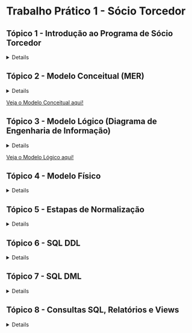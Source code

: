 # Trabalho Prático 1 - Sócio Torcedor

## Tópico 1 - Introdução ao Programa de Sócio Torcedor

<details>

  ## Introdução ao Programa de Sócio Torcedor

  O programa de Sócio Torcedor é uma iniciativa de clubes de futebol voltada para o engajamento e fidelização dos seus torcedores, oferecendo a eles a oportunidade de apoiar diretamente o clube e, em troca, obter benefícios exclusivos. Comum em diversos times ao redor do mundo, esse programa se tornou uma fonte importante de receita para as equipes, complementando os ganhos com venda de ingressos, patrocínios e direitos de transmissão.

  A principal ideia por trás do programa é criar um vínculo mais próximo entre o clube e seus torcedores, oferecendo vantagens como prioridade na compra de ingressos, descontos em produtos oficiais, acesso a áreas exclusivas nos estádios, e a possibilidade de participar de eventos especiais, como encontros com jogadores e visitas às instalações do clube. Esse modelo de fidelização não apenas beneficia os torcedores, que têm acesso a experiências e serviços diferenciados, como também representa uma importante estratégia financeira e de marketing para o clube.

  Além dos benefícios diretos, o Sócio Torcedor incentiva uma base de fãs mais engajada e comprometida com o sucesso do clube, criando um ciclo de apoio mútuo. Muitos clubes oferecem diferentes planos, adaptando os benefícios e preços às preferências e possibilidades de cada torcedor, aumentando assim o alcance e a acessibilidade do programa.

  ### Exemplo para o Trabalho: Programa de Sócios "Camisa 7" do Botafogo de Futebol e Regatas


  Para o desenvolvimento do presente trabalho, utilizaremos como exemplo o programa de Sócio Torcedor do Botafogo de Futebol e Regatas, denominado "Camisa 7". Este programa é direcionado aos torcedores do Botafogo e oferece uma série de vantagens para aqueles que se tornam sócios, fortalecendo o vínculo entre o clube e sua torcida apaixonada.

  O programa "Camisa 7" concede aos sócios benefícios como prioridade e descontos na compra de ingressos, vantagens em produtos e serviços oficiais, acesso a eventos e experiências exclusivas, além de promoções junto a parceiros comerciais. Essa estrutura proporciona um caso rico para modelagem de banco de dados, uma vez que envolve uma diversidade de informações sobre o relacionamento entre o torcedor e o clube, planos de associação, regras de uso e diferentes tipos de benefícios e acessos.

  No decorrer do trabalho, focaremos na criação de uma estrutura de banco de dados que capture os principais aspectos do programa "Camisa 7", incluindo a modelagem de dados para sócios, planos, benefícios, e registros de transações, garantindo um sistema que pode sustentar tanto as operações internas do clube quanto o suporte aos torcedores cadastrados no programa.

  ## Resumo sobre o Negócio


  O programa de sócios torcedores "Camisa 7" do Botafogo de Futebol e Regatas visa fortalecer a relação entre o clube e seus torcedores, oferecendo benefícios exclusivos para aqueles que aderirem ao programa. Atuando no setor esportivo e de entretenimento, o programa permite que os torcedores apoiem diretamente o clube, contribuindo para a sustentabilidade financeira e participando de um modelo de engajamento que vai além dos jogos.

  ### Ramo de Atuação


  O "Camisa 7" opera no mercado de fidelização esportiva, focado em oferecer vantagens exclusivas aos sócios torcedores, como prioridade na compra de ingressos, descontos em produtos oficiais, acesso a eventos exclusivos e outras experiências voltadas para os fãs.

  ### Tipos de Serviços e Benefícios

  <ul>
    <li>Prioridade e desconto na compra de ingressos para jogos do Botafogo.
    <li>Descontos em produtos oficiais do clube e de parceiros.
    <li>Acesso a áreas exclusivas do estádio.
    <li>Possibilidade de participar de eventos e experiências únicas com o clube, como visitas ao estádio e encontros com jogadores.
    <li>Benefícios relacionados a parceiros comerciais (lojas, restaurantes, academias, etc.).
  </ul>

  ### Principais Atores

  <ul>
    <li>Sócio Torcedor: O torcedor cadastrado no programa, que possui diferentes níveis de adesão e benefícios.
    <li>Clube (Botafogo de Futebol e Regatas): Responsável por gerenciar o programa, estabelecer parcerias e promover os eventos e benefícios.
    <li>Fornecedores e Parceiros Comerciais: Empresas e lojas que oferecem benefícios exclusivos aos sócios.
  </ul>

  ### Dados Essenciais

  <ul>
    <li>Informações pessoais dos sócios (nome, CPF, endereço, e-mail…).
    <li>Dados de adesão ao programa (tipo de plano, data de adesão, status…).
    <li>Histórico de benefícios e utilização de serviços.
    <li>Informações sobre pagamentos e renovação de planos.
    <li>Detalhes de eventos exclusivos e ingressos adquiridos.
  </ul>

  ### Fluxos de Processos Cotidianos

  <ul>
    <li>Adesão e Cancelamento: Processo pelo qual o torcedor adere ao programa ou cancela sua inscrição.
    <li>Gerenciamento de Benefícios: Atribuição e gestão dos benefícios que cada sócio tem direito, de acordo com o plano.
    <li>Compra de Ingressos: Prioridade e descontos na compra de ingressos para partidas, com controle de disponibilidade e acesso.
    <li>Renovação de Planos: Procedimento para renovação automática ou manual dos planos dos sócios.
  </ul>

  ### Regras e Restrições

  <ul>
    <li>Cada sócio tem direito a um único cadastro, identificado pelo CPF.
    <li>O sócio deve manter as mensalidades em dia para usufruir dos benefícios.
    <li>Há limites de quantidade e frequência para alguns benefícios, como a compra de ingressos com desconto.
    <li>As vantagens e os preços podem variar conforme o plano escolhido pelo torcedor.
  </ul>
</details>

## Tópico 2 - Modelo Conceitual (MER)

<details>

# Modelo Conceitual (MER)

## Introdução

O Modelo Conceitual é a primeira etapa na criação de um banco de dados e representa uma visão abstrata e de alto nível do sistema, descrevendo os principais elementos (entidades) e como eles se relacionam entre si. O objetivo do modelo conceitual é garantir que todos os requisitos do sistema sejam capturados de forma clara, sem se preocupar ainda com a estrutura física ou a implementação específica no banco de dados. É uma visão do “mundo real” do sistema, com foco em como os dados e informações devem ser organizados e compreendidos.

## Estrutura e Funcionamento do Modelo Conceitual

No Modelo Conceitual, usamos o Modelo Entidade-Relacionamento (MER) para identificar:

<ul>
  <li> Entidades: Representam os principais elementos do sistema, como pessoas, objetos ou eventos. Cada entidade é algo do “mundo real” que deve ser armazenado no banco de dados. No caso deste trabalho, as entidades incluem Sócio, Plano, Benefício, Ingresso, Pagamento, Setor_Estadio, Evento_Exclusivo, entre outras.

  <li> Atributos: São as características ou informações relevantes sobre cada entidade. Por exemplo, a entidade Sócio possui atributos como Nome, CPF, Endereço, Telefone, e Pontos_Socio. Esses atributos são as informações que devem ser registradas para cada instância da entidade.

  <li> Relacionamentos: Descrevem como as entidades estão conectadas. Cada relacionamento possui uma cardinalidade, que indica o tipo de ligação entre as entidades, como um-para-um (1:1), um-para-muitos (1:N), ou muitos-para-muitos (N:N). Os relacionamentos entre entidades são essenciais para definir a lógica de como os dados se conectam no sistema.

  <li> Cardinalidade: Define o número de instâncias de uma entidade que podem se associar a instâncias de outra entidade. Por exemplo, a relação entre Sócio e Plano é N:1, indicando que um sócio está associado a um único plano, mas um plano pode ter vários sócios.
</ul>

## Como o Modelo Conceitual foi Feito neste Trabalho

Neste trabalho, o Modelo Conceitual do sistema foi desenvolvido para organizar os dados de um programa de sócios torcedores de um clube de futebol, chamado "Camisa 7". Este modelo conceitual visa representar todos os dados relevantes do sistema, incluindo o gerenciamento de sócios, planos, pagamentos, ingressos, benefícios e eventos exclusivos para sócios.

### Principais Etapas do Desenvolvimento do Modelo Conceitual:

#### Identificação das Entidades:

As principais entidades identificadas foram:
<ul>
	<li> Sócio: Representa os membros do programa de sócios torcedores.
	<li> Plano: Representa os diferentes tipos de planos disponíveis para os sócios.
	<li> Benefício: Representa os benefícios oferecidos nos planos.
	<li> Ingresso: Representa os ingressos para eventos (jogos) que os sócios podem comprar com desconto.
	<li> Setor_Estadio: Representa as diferentes áreas do estádio onde os sócios podem adquirir ingressos.
	<li> Pagamento: Representa os pagamentos feitos pelos sócios para manterem sua adesão ao plano.
	<li> Evento_Exclusivo: Representa os eventos exclusivos disponíveis apenas para os sócios do clube.
</ul>

#### Definição dos Atributos:


Cada entidade recebeu uma série de atributos que descrevem suas características principais. Por exemplo:
<ul>
  <li> A entidade Sócio inclui atributos como `ID_Socio` (chave primária), `Nome`, `CPF`, `Endereço`, `Telefone`, `E-mail`, `Data_Adesao`, `Status_Socio`, e `Pontos_Socio`.
  <li> A entidade Plano inclui atributos como `ID_Plano` (chave primária), `Nome_Plano`, `Valor_Mensal`, `Valor_Anual` e `Descrição`.
</ul>

#### Definição dos Relacionamentos:

Para capturar as conexões entre as entidades, foram definidos vários relacionamentos, incluindo:
<ul>
  <li> ASSOCIADO_A: Relaciona Sócio e Plano, indicando que cada sócio é associado a um único plano, mas um plano pode ter vários sócios.
  <li> REALIZA: Relaciona Sócio e Pagamento, indicando que um sócio pode fazer vários pagamentos.
  <li> COMPRA: Relaciona Sócio e Ingresso, indicando que um sócio pode comprar vários ingressos.
  <li> PARTICIPA: Relaciona Sócio e Evento_Exclusivo via uma tabela intermediária, permitindo que sócios se inscrevam para participar de eventos exclusivos.
  <li> INCLUI: Representa a relação N:N entre Plano e Benefício. Essa relação indica que um plano pode incluir vários benefícios, e um benefício pode estar disponível em vários planos.
</ul>

#### Ajustes e Correções no Modelo Conceitual:

Após definir as entidades e relacionamentos, ajustes foram feitos para melhorar a clareza e a precisão do modelo. Atributos adicionais foram adicionados a algumas relações para capturar informações específicas (por exemplo, a quantidade de ingressos disponíveis para um setor específico). Também foi garantido que as setas de relacionamento estivessem corretamente apontadas das chaves estrangeiras para as chaves primárias correspondentes, reforçando a integridade dos dados no modelo.

### Modelo Conceitual

![Modelo Conceitual](modelo_conceitual.drawio.svg)

</details>

[Veja o Modelo Conceitual aqui!](https://viewer.diagrams.net/?tags=%7B%7D&lightbox=1&highlight=0000ff&edit=_blank&layers=1&nav=1&title=modelo_conceitual.drawio#R%3Cmxfile%3E%3Cdiagram%20name%3D%22P%C3%A1gina-1%22%20id%3D%22wmdU3N0_5JdRUZmJLfvx%22%3E7V1be9q6Ev01eaSfJd8fUyA9nJMLDWn3Tl%2F4HFDA%2BxiL2iaX%2Fvptgw22JBI3CZ6h8JJgWb6tpcvMaGZ0ordnT18ibz694GMWnFBt%2FHSid04oJY6hp%2F%2Bykue8xLXMVckk8sd52aZg4P9ieaGWly78MYsrFRPOg8SfVwtHPAzZKKmUeVHEH6vV7nlQfercmzCpYDDyArn0L3%2BcTFelDrU35f9h%2FmRaPJlY7urMzCsq518ST70xfywV6d0TvR1xnqx%2BzZ7aLMjQK3BZXXe25ez6xSIWJnUu%2BOr2W9e%2FCI8ff0743Zndce9oi9D85ZLn4ovZOAUgP%2BRRMuUTHnpBd1P6OeKLcMyy22rp0abOOefztJCkhf%2BwJHnO2fQWCU%2BLpsksyM%2Bmbxw9%2F10%2BuM1u9sksDjtP%2Bc1XR8%2F5kfzJOQoxX0Qj9tJ35k3HiyYseaGesaqXYVB6QA7oF8ZnLH2ftELEAi%2FxH6qNxMvb2mRdb0NH%2BiNn5HfY0Y%2FslOvZuNgxjuyU65mo2HFdUHY0bOy4Dip6iHYc26r8aLj40bUjP%2BV6yLqPTo70VLoPMnqOcnW1HkHGjwUrHWwoua0wAsaPjkt6I4Z9FN%2BqgFi4CLKO8lulHkVGj3mkp6pvIOMHdgJCxw%2B20c3BJB8QcHqIhcz2trrvgxcs8icNTtr6yWd95HOJuSovj1M%2FYYO5t8TlMfLmVQ62YvnAooQ9vfjt%2BVmq55bBfNFjvZjxuFlBIMWywLS0emBpO4KLSnBdpneWm3gQ%2BPOYNQKSgFHLNGWMiAIjc1cYGRJG3dbM8wNMKFFFQ2oUJFMCqd0%2Fw4SQC92MLAmhE2oF6VM%2FL9Ifk%2BxHrzMc8OVAtTqRPmd9DhOWLeJAo2nLnTIdyiOWDfantjzUA6JFbOjO6Uhg3bCA3fMQ1Uivq2bDRnFyJZw6XuINvTGLPVRNSreh%2B1%2FxsLKglXjJIh7GXCVqgY5W4LMjkcXSPg8TjhAtw4AGi8IakBpTsYpW%2BboFCZeNnMK6NyDkB5eJjwKbKJqyINXnB5eJAngBHSE%2FyGx89ECWmGoTROBmoN5XXb%2BNHqajL9MrY%2FTzL%2B%2Fq9qF1IDbY2vzoyAQEWTfoB14Ib391ijfDY3%2BVFYPMADucK%2FFqUi2wDbeClQWtcRZS1isGtLylITOgOS42NGVz5Hcv4NFwxsLYg7Vtu67QTeHRks2NK7S8cIEMLEKhwdLlMa3D4lHkr2yzy7%2F6Owa3ex4mxVyvCHZ5w6wAjhgqp7PdCTR6btl5XaDBFW6jH4jAWZ8fXBq1Aevz3JjCVp8fXF7PBj3yUwUEl9OZAWzRxcePjoqf4r1LElWKCbtfilIdDJ5NRNewqda67Lej0hdFIJEpjsQQgCUauLQqK0M3%2FpwP7zIkfejlTEJtdIAp%2FAo%2BUiH6CNRMsf%2BCr5kbshXx68ILE3%2Fsjdkw8GcpJrgwI%2FCuivJEkfsZhGzE4njZ1Ejk8xgXchTcn8w8kKgVIwf6dREIV1yrCSKivh%2Fnj4Mvv7TP%2FfRdyl2p0pNs263eYkV0fpVAwvo13sHLgYQT1e43Ji7VjujHgU2oiMt2RfQDyRZTnyAwdxClswGsbREfPS6FoqfVnnb03j%2BjSy0YOeNTOguSoAXsLPoWegTkPo4vJUAUcnQz5LigvjfxZunnwhutRNfntcsDmM3KqBckVIIQmblKQNQsFFI4jVg2Vi1jOuZbWyEgXBYBh0sOFVo5OqR44YLKsaGhkq16FyzhY46zbdkmNGCmbNDLQ4ZQArZO5QoXjgarWzeWi8jMZ73XRU9cbiEEel0bHUEmLqMhMVCFkmEgCJnx41A8D2oTZCEzHxrAcxA6gkxcrlXEPJBgpdoErVdhkTBkyjp9L5xELI7hLSCmJujrqlX%2FRi0gpqyvqywgGwSRGUAsAVHLhPajMGWV%2Fr8cWJk3tWo4jE0saJS25P4Ah8qy7E9mBSwDPE%2BKJWvymUMTh9bgFViB596xYefnxtaPiu1tXt%2BrA1m0t4kquGN3OmJ9gpCpIMXQfCSoIIiiIsiSp84BS3g07MaJN0bgnO7agmUXfJ3PlidQZTLADEZ0Iq5bzJ9FZkULfI6lEpzLKPp4hR8gVkQz0YEl66P9CEXeRIcI%2FbRw%2BoRLnIhqBWZ3gZ%2B2U3PqcXDJBs6BBE7X5qfw%2FkXiO3cgzsH1uw%2FYAqaSngPZaqA%2BPbjCPm3Zctd9yNwkht2nUbCI%2FQd42doQUiq1qCoIqlnhWtZHVML1Ckp00rVuCYDq4CYsR9ZWluJ1gSAgWoaLDy0iobW0JCNAy6ImOrTkiMVzPvIC%2F5eHJzqW6uIgB54yyJGj29teisEyOhYZWC50I3PlAWx%2FUseJO32A5%2BcuAkD%2BhJ0sHBfa49qtl6YCJ5qG0NfhV7tJEVn%2Bp%2FvDuHWVmkL2RqLUuLJSczoYXLV7p52rtPhUYi%2Ba8tndIm6kPZsGFRaQiWryKmb%2FcoteN7wdNGk5iGp%2FVguIVhjp0ERuEG3PnYwIMYRxlyhWtBrGVNa6S%2Blaxn4852E6uMAmS5Uao9LhzTKaBI7IGtA%2B5qnSBEMQvGpJSD3RCqfYTyjBByiMPf%2FJT0qrLenRbenMRrDKDj5g49Oi1dTYuh5ZOBKRRatLibC0%2BSVVfL3An4Tp71GKFYvSgqyR%2BiMvOM1PzPzxONjW6qv0fkDDFw2gVJG%2FzVI0e31nzV6xn4GcFAI9rjY%2BXPcwd8ObhpSi5ut5e8EWoKyfNnsIv7Wv%2Fnfxw7xJvlvTH3fF7sBHfhAM%2BUqCDiS30%2B8QhGsJd%2F3m5eify%2Fb5t57EXJN2jhQmcTKQhUtHMRk4u5sMZGF9D4UX10Y3ycrGoz3ElVDBj1KVX7pZYHFtCrE7t3Si107chivwcv3ipaZ%2F3T097%2F2ANTJTs7oGZShcgpsdexUJqvdQwREXnqlik%2BxmhwhFCus9HHtFXG1NNuA3jOuhDL1G7awEyILqFIns2lcX%2FWvYkVfcS0FXjBDNjryKJGJ7OEKIXniGYlWl2RHCpH%2FCjKYL%2Fnq6QlJoFtfiaX%2F8yGvWFXqL6EckFqEDyadUn5%2F1Yj8Sgg4kn9LvEASmNioJAg4pw0gQtpRXsl7f6Q1urnufv%2FWWTmTdC1AxU4xjXecEKk3btMh404ycaclm6D2UM20i5nexwM2Alixp7iGyLhWyBetyk20YV1RZP3YX2kssu%2BY4bIMlV1XOkwRYFWhsolQRpEQEl6BJZIX3wPlB1n%2FokZ8qIsjETEv2Eu%2BfXt%2F02r0%2BrBlTNAu1FOY2pWfo7uRLRUKjPZSCqOBWT8BXkGxZbi88le8KN%2BXLku%2Fy3Vbf5d2Cf%2B8HQZsHPL1NJ%2BRhdlGcRPz%2FTCj8AJKkjAPEbY6lxfkliZN%2B%2F7pnWfN73gkWj0%2Bt7RzhdzMX4iEbTU%2BlnhZhZ8VPriu4tVnGK1Pj8qjPIj8FIOtHO9iI7aVmh0SckSfLTdQqYPsWM1y3moyieEkKrQKFIDmEhFSDKQ5eEgfFPBq9MNs6feRBo%2BVW0LIaREu5zR%2Fwws9bzCW%2Fuw%2Fi9u0Na4dBv2N0XF56GkXec6nCPNtXOS7dWdyeWYxmIUWc8FndKwr3sG0XOM6L9dMfq5feNK3117%2B9tclGz%2BvuWfe62xp0Tz4giFvqh4q2sV1AFAAhmkKo2Zn9XQmXvGAB443wLlx1wW9xvdV4A3K3ElXZx2gPURW7L3V2ps2khxHnSXkkSD9qesHHLKvxLw%3D%3D%3C%2Fdiagram%3E%3C%2Fmxfile%3E)


## Tópico 3 - Modelo Lógico (Diagrama de Engenharia de Informação)

<details>

# Modelo Lógico - Diagrama de Engenharia de Informação

## Introdução

O Modelo Lógico é uma etapa intermediária entre o modelo conceitual e a implementação física no banco de dados. Ele representa a estrutura de dados de maneira mais detalhada, especificando as tabelas, chaves primárias, chaves estrangeiras e relacionamentos de forma que se aproxime do formato final a ser utilizado no banco de dados. O objetivo é traduzir as ideias do modelo conceitual em uma estrutura que possa ser implementada no sistema de gerenciamento de banco de dados (SGBD), garantindo a integridade e a consistência dos dados.

## Estrutura e Funcionamento do Modelo Lógico

No Modelo Lógico, cada entidade do modelo conceitual se torna uma tabela, e os relacionamentos entre as entidades são implementados usando chaves estrangeiras e, quando necessário, tabelas intermediárias. A modelagem lógica envolve:

### Tabelas e Atributos

<ul>
  <li> Cada entidade do modelo conceitual é convertida em uma tabela com atributos bem definidos.
  <li> Cada tabela possui uma chave primária (PK), que é um identificador único de cada registro, além de outros atributos que representam as informações que serão armazenadas.
</ul>

**Exemplo**: A entidade `Sócio` se tornou a tabela `Sócio`, contendo atributos como `ID_Socio` (PK), `Nome`, `CPF`, `Endereço`, `Pontos_Socio`, entre outros.

### Chaves Estrangeiras (FK)

<ul>
  <li> Para conectar as tabelas e garantir a integridade referencial, foram adicionadas chaves estrangeiras nas tabelas dependentes.
  <li> As chaves estrangeiras estabelecem relacionamentos entre as tabelas, apontando para a chave primária de outra tabela.
</ul>

**Exemplo**: Na tabela `Pagamento`, o campo `ID_Socio` é uma chave estrangeira que se conecta à chave primária `ID_Socio` na tabela `Sócio`. Isso indica que cada pagamento está associado a um sócio específico.

### Relacionamentos com Tabelas Intermediárias para Relacionamentos ‘N:N’


- Relacionamentos muitos-para-muitos (N:N) foram implementados usando tabelas intermediárias, chamadas de tabelas associativas. Cada tabela intermediária possui chaves estrangeiras que se conectam a duas tabelas principais, estabelecendo o relacionamento N:N de forma indireta.
  
  **Exemplos**:
  - `Plano_Beneficio`: Tabela intermediária entre `Plano` e `Benefício`, permitindo que um plano inclua vários benefícios e que cada benefício esteja disponível em vários planos.
  - `Participacao_Evento`: Relaciona `Sócio` e `Evento_Exclusivo`, permitindo que sócios possam participar de múltiplos eventos e que cada evento tenha a participação de vários sócios.
  - `Disponibilidade_Ingresso`: Conecta `Ingresso` e `Setor_Estadio`, permitindo a configuração de ingressos disponíveis para diferentes setores em cada jogo.

### Uso de Cardinalidades com Formato "Pé de Galinha"


No modelo lógico, os relacionamentos entre as tabelas são representados com linhas e símbolos que indicam a cardinalidade, utilizando o formato "pé de galinha":
- **‘1:N’**: Indica que uma ocorrência em uma tabela pode estar relacionada a várias ocorrências em outra tabela.
- **‘N:N’**: Indica um relacionamento muitos-para-muitos, que requer uma tabela intermediária.

  **Exemplo**: O relacionamento entre `Sócio` e `Plano` é 1:N (um sócio pertence a um único plano, mas um plano pode ter vários sócios), enquanto o relacionamento entre `Plano` e `Benefício` é N:N e é implementado através da tabela intermediária `Plano_Beneficio`.

## Tabelas e Relacionamentos Principais


| Tabela 1        | Tabela 2        | Cardinalidade | Implementação               | Descrição                                                                                   |
|-----------------|-----------------|---------------|-----------------------------|---------------------------------------------------------------------------------------------|
| Sócio           | Plano           | 1 : N         | Direta (FK em Sócio)        | Cada sócio está associado a um único plano, mas um plano pode ter vários sócios.            |
| Sócio           | Pagamento       | 1 : N         | Direta (FK em Pagamento)    | Um sócio pode realizar vários pagamentos, mas cada pagamento pertence a um único sócio.     |
| Pagamento       | Plano           | N : 1         | Direta (FK em Pagamento)    | Vários pagamentos podem estar vinculados a um único plano, mas cada pagamento é relacionado a um plano específico. |
| Sócio           | Ingresso        | 1 : N         | Direta (FK em Ingresso)     | Um sócio pode comprar vários ingressos, mas cada ingresso é comprado por um único sócio.    |
| Ingresso        | Setor_Estadio   | N : N         | Tabela Disponibilidade_Ingresso | Um ingresso pode estar disponível em vários setores, e um setor pode ter vários ingressos. |
| Sócio           | Evento_Exclusivo| N : N         | Tabela Participacao_Evento  | Um sócio pode participar de vários eventos exclusivos, e cada evento pode ter a participação de vários sócios. |
| Plano           | Benefício       | N : N         | Tabela Plano_Beneficio      | Um plano pode incluir vários benefícios, e um benefício pode estar disponível em vários planos. |

## O Funcionamento do Modelo Lógico no Sistema

O Modelo Lógico para o programa de sócios torcedores "Camisa 7" foi desenvolvido com o objetivo de organizar e estruturar todos os dados relacionados aos sócios, planos, pagamentos, ingressos, benefícios e eventos exclusivos. Esse modelo lógico descreve como cada tabela (entidade) está conectada a outras, definindo as interações permitidas entre os dados.

### Gerenciamento de Sócios e Planos


- A tabela `Sócio` está ligada à tabela `Plano` para garantir que cada sócio esteja associado a um plano específico, e os detalhes do plano, como valores mensal e anual, estão disponíveis na tabela `Plano`.
- Essa estrutura facilita o gerenciamento dos planos dos sócios e permite a atualização dos dados conforme necessário.

### Controle de Pagamentos


- A tabela `Pagamento` está relacionada a `Sócio` e `Plano`, permitindo registrar e monitorar os pagamentos realizados por cada sócio para o plano específico.
- A chave estrangeira `ID_Socio` em `Pagamento` conecta cada pagamento a um sócio específico, enquanto `ID_Plano` conecta ao plano relacionado, garantindo que o sistema possa verificar o status de pagamento de cada sócio.

### Distribuição de Ingressos e Setores do Estádio


- Com a tabela intermediária `Disponibilidade_Ingresso`, é possível definir a quantidade de ingressos disponíveis para cada setor do estádio em diferentes jogos.
- As conexões entre `Ingresso`, `Setor_Estadio` e `Disponibilidade_Ingresso` permitem gerenciar a disponibilidade de ingressos e organizar a venda por setor.

### Benefícios Associados aos Planos


- A tabela `Plano_Beneficio` conecta `Plano` e `Benefício`, permitindo que cada plano ofereça um conjunto de benefícios específicos.
- A estrutura N:N garante que benefícios possam ser oferecidos em múltiplos planos, e que cada plano possa ter vários benefícios, oferecendo flexibilidade no gerenciamento das vantagens dos sócios.

### Eventos Exclusivos para Sócios


- A tabela `Participacao_Evento` conecta `Sócio` e `Evento_Exclusivo`, permitindo que os sócios se inscrevam para participar de eventos exclusivos e que o clube possa monitorar a participação.
- Isso permite ao sistema registrar e gerenciar a participação dos sócios em eventos especiais oferecidos pelo programa.

### Modelo Lógico

![Modelo Lógico](modelo_logico.drawio.svg)

</details>

[Veja o Modelo Lógico aqui!](https://viewer.diagrams.net/?tags=%7B%7D&lightbox=1&highlight=0000ff&edit=_blank&layers=1&nav=1&title=modelo_logico.drawio#R%3Cmxfile%3E%3Cdiagram%20name%3D%22P%C3%A1gina-1%22%20id%3D%22KSyjg04kAoLFHSUwFhZd%22%3E7Z1rd6O2FoZ%2FTT6mi5sBf5xc2jM9055pMqunPV%2ByNEZJaDF4YTJJ5tcfYW42wolEDQLt3dXV2thWbOnVfsSrLenMvly%2F%2FJSSzeMvSUCjM8sIXs7sqzPLsn3DYf%2FLr7wWVyxj6RVXHtIwKK6ZzYXb8DstLxrl1acwoNuDN2ZJEmXh5vDiKoljusoOrpE0TZ4P33afRId%2FdUMeKHfhdkUi%2Fup%2FwyB7LK76ltdc%2FxcNHx6rv2y6y%2BKVNaneXP6S7SMJkue9S%2Fb1mX2ZJklWPFq%2FXNIor72qXorP%2FXjk1fqLpTTORD7wvP71PP755tuHLySx%2F7z5%2BPpX%2Bvt5Wco3Ej2VP%2FjMcs8sm1W%2FfXHwcPcTsteqXtiv2eQPM%2FI1ojf577p4TNLwexJnJGLX8w9tM5JmZZPunj%2BH64jErMJI0Lp0kewUkl%2B6D6PoMomSlD2Pk5h9%2BGKVRBHZbMOvUVVUkCabLyR9oFl5YZOEcbZr68UF%2B5dVxaXxw%2BJswb7rJXtuNs%2FZv%2Fnb0%2BwyibdZSsJd9VGyzZ7plj28yJJNWWhE76vy07KN88dfkyxL1uUTvhmqOqVpRl%2F2LpXN8hNN1jRLX9lbylctp5RI1Um88vlzozjTL6897qnNLq%2BRUuQPddGNDtiDUgoSsrA6ZHFEAOyXZyGJbljnI%2FFDVDTXri%2BSprk62rSzlg9qdr%2FKaRBW5ZnsacIq9z7a9abHMAhozK49P4YZvd2QVf6mZxaOcklm66j8CN9Ob3aI9xtvr3FsybYpC2vqTLo0EmU0jUnGOs5THGy5Bq%2B%2FZ38NLDgN3J5d2mcX9ipM3g4Hra5vG4UmMtbVaFo2x2GX3l15DKPgE3lNnrKqoOoZ088LDW6KYJ6%2Fl8X1T6ywbSUvVvht%2BWXyl0kUPjBJXK1YW%2Bd%2F8SKlW%2FZdPpG8fx9Rg3Sv9Q87rbngO61tdTXlYqheuxTvtRqGbXYx%2BZtWXyGMH2kayoVziTCxEFbL62EHflcdQ4mjGlDtqePzv2WielfMFYr0Ug1zlADtPi7YUEvhhtI9npv8WO%2Fj1d1t8lY4P6UMqqBcNPaJVLFlvA%2Fjh0%2FFW92WThZD6OTl7FiHtpYn1Y1QcWMIR2I0iFwRvk04DVdc5Vyx%2F9G9gmKqiN4VWMLtoj1GHK69f2WF6oSQ04sCHjP4u0dkxlSYsVTODBcCM8TbRXtmeFx7X69JGEGEhrgq4EHDR2hMFhqmpZwaEv7mfKnhCzeM7tSoxLXX3peff4TIDHFNgGOG1TWDjcyYCDOE58QGm8iW8C5nywyJuUvtmcG7kddxQFOaT11%2F8LSa6Ti9OuDRgzczkR6ToYevnB4SLuZ86eEIN4z29OB9yS%2BUVXXeKgDBIS4MeODgHU0Ex1TAUSePqwOHhJM5X3B4wg2jPTh4a%2FKKZOSOBHRLQN50iGsDHDuqP4nsmCI7HNXssCUczdmyo%2B4DyA6btyhvM5I9be%2B2uuXmnl4c8OAhkW6J8BgbHh0L90aGh4ShOV942MINoz08eIfyM%2BvmCWB4iIsDHjwk8i4RHiPDwzaUw4M3NX%2Bc7xJBwXDhCreT9izhTcuPV3efWS8GyRFxYYDjCGJkwgvNRVeaW0NhRGJqbOoMEW6mk1HkrVaRp0i7tBFig6KZr2mvLh%2BMJf3lIlTcGKMOfurs7SEHoC1m3OqWoIrtoiv36tSpkwf3anoE2T88%2B%2BuuMZ9dZhx%2B8grCLjN1r8C7SIefztLxLrLnQEBCKODuKh2c2hrNnZRHi%2FKNZhwIU1sOTm3VVcFPbeUbzeiHktNLAx460JGcMDqU7zfjzNqSFI0POJNVVwVvQv5OWCPcrWm8JRC3nZEQBzx44L7JE4aH%2Bn1nqk0M9KYHbpRctzfvYRb0IPETTHjg5sjHxcLbnQiP6cBD%2BQY0CwjbI9edAOGx4F3KK7pdpWGxAc3uvzZE%2B0pCI%2FAgwludFzSm9zu1XOF5O8WrTjUFMZ1siAX6juNlQs7vzJ0F7ztCyIZYoBNZV0VnTv0uuIearc%2FqmREhIRZ44wJ0JsdbrzW%2Fo3eqL6D3vSUak3V788bkl3CT6ImT08sDHD5c9CYnjA%2FlWREuBGuy7gOID5e3Jn97InEWBiSgd1G4DjOI25xKKAQeQfAYtwkTRH1qhAvhIDcXD3Krq6LD0Cy2G2JtRrdbkobJFiJD8FS343WDp7pNmSHKMyRcCMe6uXisW709CO9aYoaEpEbAQcTrWFdOHsia1SgmR7BXzp3WVhGu6L2BNVhyhIfgHy05whNXzFSSI7yOjV8AJEd4OBKot4riRwL5VhHvxvUZDgF6JkdIiAXckMDHk19Hu6%2BUx4vy5AjfEpfH9OAi2C6%2BeLtoDxN%2BNnN3BNNGR5ycXh7w8IFHv04YH8qTI3wIR7%2F6ePRrXRX8TGax6JfxAyQ68PDX43WDh79OGB3qsyJ8CKe%2F%2Bnj6a10VvJP5C82SIIF984FHwB6tm%2BprIEEmSRDlORFLCGfA1p0ACbLkzcryDFjIBJEQCDyC4GbZUyaIr5wgvL05q7P8REME7pddVwXvWH68ursFegyshDDgsQN3rZkwOyxTOTsAngO7xD1r6qrAc2D7CQMcSDxcHjrhDF%2FLEQTJcCfBznp5aN8E35MtF539WbCeonM3Jp7UO9hi0fmfBuvxRigSZTpEEc3qHY4os96zpi9RLOGG0p4oig4BnDhRxAUCjihLPjnjY%2FyQ0u0WF46yVxatTbXPRTNva5vq5DHeNHBua7RBQN095rNw1DR4CEBYOdr0C%2FQoTaNztuvdyA5nTCCjFnDGpWngFNhoU2DyiFG%2BeNQ0IJwY2%2FQCBIpp8LNePycgl%2F7IyAIgOfBMhgmTQ%2Fm6UbO6LdacHHgqQ9PifLL%2BbueBv6DiA49keEMsOME1YXyoXztqmrOe4RKNEXU3QH6YZveRsQnMRT8y0gCID8y4mzI%2BlC8cNU3e2JxV7rZwlMBDGZq64M1KwCt%2FZKQBDyDVNtEIkJ4AGXRuXf26UdOY9dYDvafWDeGm0h4nhoRFMUOM9J5PF5cIPKyY%2FOzZLc2S9O6agSJ4YxwCKNXOdKq5AdlcO3OwfGrTxOms0cYDTS%2BZUbKdxQ8YQSTbmTjD1WiAHxPmN5h5gMeRgZRU4I0MKp4gYHoCRsoVkwaM%2BlQ7C8SEV90NECemxU94%2FcpK1Q8oA4gDIEBwymvKAFGfcWfNepcJ4RiBE15NXXQcQ57S4vxYkFNeEuIACBDem7wKt5skDr%2BGURiQgL6%2FbgyQTbms5qCkXcrBTpI1LXQpx3MprRm6lFXJ0FxKC13KRgPoUp5IKvDGCDa6lFMGjHqX0uZdShCAqTsGAsa0ed8S95zoqxaAjEEjczwjU54x6o1MG4SRaaOR2dQFb2T%2B9kTirHClgsKl%2BkYjndgygE4AskTiiFFkyegsmcA6Ypu3TLVcCGaLN472OKk2%2FNf%2FBmUAdcCDiCOx1AchMj5E1K8mdnhbVEuIOOKzpPpDhHc6dZxGGUAaAAnCO6LX3%2FLTiu%2BuX1bR0zb8hikV7JVzv2qwMrR3LPPtbNMBUyocdCPHm%2FGq%2B8k%2FSamQDiL%2FUCC8GwlixstBf7Kpi86dRYoQr9NgoO98l4RW3hgcuKcdHIgUN4p40KMc7%2FZSnjAdORVjE0Yiq3N6fBFuGTQo67qoHI32yi%2BqHVEGUAc8gizQoJwyQToyJkYmyIL3JzUkyALdyaYueHdyt9k6XIJIqAMgQSTOC0WCjE6QrjyJsREi4YPOGCHiTaM%2FQnhj81OyYlH9OymWEO%2F%2Ba8OEibhOAMJE4lA4hMn4MOnIlxgbJhKW54xh4gk3jf4w4T3MS5KH3zyDGyRBxMUBjyDV99ifU82lsApZfZPkvZk1SCkTTpXMejxl4tguFD8Ye%2F9U28udPti76E6Ol0FR95wZbUrh8u4kiAwKF%2F3Kpi46sykxg6KHVuClV7roXk6ZMOp3pXB58xIGYdDObOqCtzN1PP2rN2BO4mjqChh0NMdzNOUBo35LCheEoemiodnUBW9o7hIswni7SsMV0QoqAwgEHkQ83tREiEwHIhPYi8LjnVItlxF74o2jPUc83vzU8bZkAGkAJIjEEUBIkPEJon4jCo93QvUkiC3cOPoThDc3tZw6GUAbABHSsVqdxfnk7oLG9D58a9QBKKvCNKqwXYZ2xxAM7TUDBojtaEKON8tV95MZ5VF4vAkJYpbLQ1uyqQvelmSDgfeD%2BwzHA31nuiTkAm98UKUPImQmCRn1qRQ%2B71GCgEzdMRAypt%2FpWe7uIxAwUlIBCBj0MMfzMOUBoz6VwgdiYfpoYTZ10WlhageUAaQBECASp%2F8gQEYHyATSKHzeKNWTIOKNoz9BeO9TV99rAHnoTBHzz%2Fu%2Ff%2Fuf5984v3%2B1l3%2BsPqTL23OBJak0eKDV3R%2Br6TB7vaERycIkvm5eKe4RC4iYVo6ZbJ0DJncWaBx8SNOdjq5v1iR%2BzVs2%2F0W04gt9CbM%2F9h7%2FmT%2F%2BYVE%2Bu3rZe%2BmqAhD7KunrH%2FWfYE%2F2PpU%2FbT62e1Z9rvh9%2BY%2FaU0LnNNk2eUpX9A1lVSuOswpxx95YHNT3ZjQyjQ5B1BfTXY1%2FO%2FzKb6juc87ZfT0fzuLZZktpxU8tP9WojCvIaRVktQsqqoIr6FRyFRjyjCHXntLrI%2FMTynUpqNalrVat%2FqHGlu2wKCpWs1WQ3y5oYLEKLIU4uViD%2F5TjL4bzrhe6467ZJ%2B4ayuLu0hVUchGg1Sm5rUDP6inldp9w2wUNLGWBjbdHHCbMTa6CajXNhVq5Lr0W3XtHXqNVkjly6K2GJRh7Ty1m07BF5Vycpagw%2Bhr%2BOyoU1nM7kI8tZxW3aTDkXB3XJhCdl4rl3L75qjPzpeXsuK1A307WHFrPFupZsSVRRjSV0dluidDrHZ1bJdntjjG0nAWm8lHOvcKzL3qrt1BssZm1p3bsFk08OrdLGlvOArtIzVDOp5Slpzh4nlvtdRl9xwKtga1ljKw1gd30Z6i1KYTO6qzB94cCnmLD93RqPjetoYYC7GmaJNn%2B21OyefwlCWj%2Bjv8D%3C%2Fdiagram%3E%3C%2Fmxfile%3E)


## Tópico 4 -  Modelo Físico

<details>

# Modelo Físico

## Introdução

O Modelo Físico é a etapa final de modelagem de dados, onde os conceitos do modelo lógico são traduzidos diretamente para o formato de um banco de dados relacional. Essa etapa envolve a definição detalhada de cada tabela, incluindo os tipos de dados, restrições, chaves primárias e estrangeiras, e qualquer regra adicional necessária para garantir a integridade e consistência dos dados.

Neste trabalho sobre o programa de sócios torcedores "Camisa 7" do Botafogo, o Modelo Físico descreve como os dados são organizados e armazenados no banco de dados, permitindo que o sistema funcione conforme planejado. Ele estabelece a estrutura real que será implementada no sistema de gerenciamento de banco de dados (SGBD) com o MySQL.

## Estrutura e Aplicação do Modelo Físico ao Programa de Sócios Torcedores

### Definição de Tabelas com Tipos de Dados Específicos

- Cada entidade do modelo lógico foi convertida em uma tabela física com um conjunto de campos (atributos).
- Os tipos de dados foram escolhidos com base na natureza das informações armazenadas: por exemplo, `VARCHAR` para textos como nome e e-mail, `DATE` para datas, `DECIMAL` para valores monetários e `BOOLEAN` para status.

### Chaves Primárias e Unicidade dos Registros

- Em cada tabela, um campo foi escolhido como chave primária (PK) para garantir que cada registro seja único. As chaves primárias permitem identificar cada linha de maneira exclusiva.
- Em tabelas intermediárias (como `Plano_Beneficio` para o relacionamento N:N entre `Plano` e `Benefício`), uma chave primária composta foi definida usando múltiplos campos para garantir a unicidade das combinações entre entidades.

  **Exemplos**:
  - `ID_Socio` é a chave primária na tabela `Sócio`, garantindo que cada sócio seja identificado unicamente.
  - Na tabela intermediária `Plano_Beneficio`, a chave primária composta (`ID_Plano`, `ID_Beneficio`) impede a duplicação de combinações entre planos e benefícios.

### Chaves Estrangeiras e Relacionamentos


- Para conectar as tabelas de maneira lógica e garantir a integridade referencial, foram definidas chaves estrangeiras (FK) que referenciam as chaves primárias de outras tabelas.
- Isso garante que os dados em uma tabela estejam sempre relacionados de forma consistente a dados de outras tabelas.

### Tabelas Intermediárias para Relacionamentos ‘N:N’


- Relacionamentos muitos-para-muitos, como entre `Planos` e `Benefícios` ou `Sócios` e `Eventos Exclusivos`, foram implementados usando tabelas intermediárias.
- Essas tabelas intermediárias, como `Plano_Beneficio` e `Participacao_Evento`, contêm chaves estrangeiras para ambas as tabelas principais, criando o relacionamento N:N de forma indireta.

### Restrições e Domínios para Garantir a Integridade dos Dados


- Foram aplicadas restrições adicionais, como `CHECK` para validar valores numéricos (por exemplo, garantir que os valores de descontos estejam entre 0 e 1), `UNIQUE` para garantir que determinados campos sejam únicos (por exemplo, CPF e e-mail dos sócios), e `DEFAULT` para definir valores padrão em campos booleanos e inteiros.
- Essas restrições ajudam a prevenir erros e manter a integridade dos dados no sistema.

  **Exemplo**: Em `Pagamento`, a restrição `CHECK` em `Valor_pago` garante que o valor do pagamento seja sempre positivo.

## Como o Modelo Físico se Relaciona com o Funcionamento do Programa "Camisa 7"


O Modelo Físico para o programa de sócios torcedores "Camisa 7" foi projetado para estruturar e organizar todos os dados necessários para o funcionamento do sistema. Aqui está como ele permite que o programa opere:

### Cadastro e Gestão de Sócios


- A tabela `Sócio` armazena todas as informações dos membros, incluindo o plano de associação e os pontos acumulados.
- As restrições garantem que o cadastro seja único, evitando duplicações de CPF e e-mail.

### Configuração e Atribuição de Planos e Benefícios


- `Plano` e `Benefício` são tabelas separadas que definem cada plano de associação e os benefícios correspondentes.
- A tabela intermediária `Plano_Beneficio` permite associar múltiplos benefícios a um plano específico, proporcionando flexibilidade na criação de diferentes pacotes para sócios.

### Controle de Pagamentos


- A tabela `Pagamento` armazena cada transação feita pelos sócios, conectando cada pagamento a um sócio específico. Isso permite monitorar o status de pagamento e o histórico financeiro de cada membro.

### Distribuição de Ingressos e Setores do Estádio


- `Ingresso` e `Setor_Estadio` permitem a compra de ingressos para eventos, com informações sobre descontos e setores disponíveis.
- `Disponibilidade_Ingresso` gerencia a quantidade de ingressos disponíveis em cada setor, ajudando no controle da ocupação dos espaços.

### Gestão de Eventos Exclusivos para Sócios


- `Evento_Exclusivo` armazena eventos que são acessíveis apenas aos sócios.
- A tabela `Participacao_Evento` permite registrar quais sócios participam de quais eventos, facilitando a organização e o controle de participação em eventos especiais.

### Código para gerar o Modelo Físico

```
// Tabela Sócio
Table Sócio {
  ID_Socio int [pk] // Chave Primária
  Nome varchar
  Email varchar
  CPF varchar
  Endereço varchar
  Telefone varchar
  Data_adesao date
  Status_socio boolean
  Pontos_socio int
  ID_Plano int [ref: > Plano.ID_Plano] // Chave Estrangeira para Plano
}

// Tabela Plano
Table Plano {
  ID_Plano int [pk] // Chave Primária
  Nome_Plano varchar
  Valor_mensal float
  Valor_anual float
  Descrição text
}

// Tabela Benefício
Table Benefício {
  ID_Beneficio int [pk] // Chave Primária
  Tipo_Beneficio varchar
  Quantidade_limite int
  Pontos_necessarios int
  Descrição text
}

// Tabela Pagamento
Table Pagamento {
  ID_Pagamento int [pk] // Chave Primária
  Data_pagamento date
  Valor_pago float
  Metodo_pagamento varchar
  Status_pagamento boolean
  ID_Socio int [ref: > Sócio.ID_Socio] // Chave Estrangeira para Sócio
  ID_Plano int [ref: > Plano.ID_Plano] // Chave Estrangeira para Plano
}

// Tabela Ingresso
Table Ingresso {
  ID_Ingresso int [pk] // Chave Primária
  Jogo varchar
  Data_jogo date
  Desconto float
  ID_Socio int [ref: > Sócio.ID_Socio] // Chave Estrangeira para Sócio
}

// Tabela Setor_Estadio
Table Setor_Estadio {
  ID_Setor int [pk] // Chave Primária
  Nome_Setor varchar
  Preço float
}

// Tabela Disponibilidade_Ingresso (Tabela Intermediária para Ingresso e Setor_Estadio)
Table Disponibilidade_Ingresso {
  ID_Ingresso int [ref: > Ingresso.ID_Ingresso] // Chave Estrangeira para Ingresso
  ID_Setor int [ref: > Setor_Estadio.ID_Setor] // Chave Estrangeira para Setor_Estadio
  Quantidade_disponivel int
}

// Tabela Evento_Exclusivo
Table Evento_Exclusivo {
  ID_Evento int [pk] // Chave Primária
  Nome_evento varchar
  Data_evento date
  Localização varchar
  Capacidade int
}

// Tabela Participacao_Evento (Tabela Intermediária para Sócio e Evento_Exclusivo)
Table Participacao_Evento {
  ID_Socio int [ref: > Sócio.ID_Socio] // Chave Estrangeira para Sócio
  ID_Evento int [ref: > Evento_Exclusivo.ID_Evento] // Chave Estrangeira para Evento_Exclusivo
  Data_inscricao date
}

// Tabela Plano_Beneficio (Tabela Intermediária para Plano e Benefício)
Table Plano_Beneficio {
  ID_Plano int [ref: > Plano.ID_Plano] // Chave Estrangeira para Plano
  ID_Beneficio int [ref: > Benefício.ID_Beneficio] // Chave Estrangeira para Benefício
}

```
### Modelo Físico

![Modelo Físico](Modelo%20Físico%20-%20Sócio%20Torcedor.svg)

## Conclusão


O Modelo Físico transforma o projeto conceitual e lógico em uma estrutura prática e implementável. Ele define como cada dado será armazenado e acessado, garantindo a integridade, consistência e organização do banco de dados para o programa "Camisa 7". Com essa estrutura física implementada no SGBD, o sistema será capaz de gerenciar as inscrições, pagamentos, benefícios, ingressos e eventos dos sócios de maneira eficiente e escalável.
</details>

## Tópico 5 - Estapas de Normalização

<details>

# Etapas de Normalização e Estrutura do Banco de Dados

## Introdução

A normalização de dados é um processo essencial na modelagem de bancos de dados relacionais. Ela organiza as tabelas e elimina redundâncias, garantindo que os dados sejam armazenados de forma eficiente e evitando inconsistências. No caso do programa de sócios torcedores "Camisa 7", a normalização foi aplicada para assegurar a integridade dos dados e otimizar o desempenho do banco de dados.

## Etapas de Normalização


Abaixo estão as principais etapas de normalização seguidas para garantir que os dados estivessem em conformidade com as regras de normalização. No final do processo, os dados já estavam organizados de maneira a eliminar redundâncias e garantir a consistência.

### 1FN - Primeira Forma Normal


Para uma tabela estar na Primeira Forma Normal (1FN), ela precisa:
- Ter somente valores atômicos, ou seja, não conter grupos repetitivos ou valores multivalorados.
- Garantir que cada campo tenha um único valor por registro.

No banco de dados do programa "Camisa 7", todas as tabelas estão na 1FN, pois cada campo contém apenas valores atômicos e não há grupos repetitivos.

### 2FN - Segunda Forma Normal


Para uma tabela estar na Segunda Forma Normal (2FN), ela deve:
- Estar na 1FN.
- Ter todos os atributos totalmente dependentes da chave primária, eliminando dependências parciais.

A 2FN é aplicada principalmente a tabelas com chaves primárias compostas. No modelo do "Camisa 7", todas as tabelas que possuem chaves primárias compostas (como tabelas intermediárias para relacionamentos N:N) foram organizadas para que cada atributo dependa totalmente da chave primária composta.

### 3FN - Terceira Forma Normal

Para uma tabela estar na Terceira Forma Normal (3FN), ela precisa:
- Estar na 2FN.
- Ter todos os atributos dependentes somente da chave primária, eliminando dependências transitivas.

No banco de dados "Camisa 7", todas as tabelas foram normalizadas até a 3FN, garantindo que cada atributo seja diretamente dependente da chave primária, sem dependências transitivas.

### Confirmação de Normalização

Após a aplicação das três formas normais, o banco de dados do programa "Camisa 7" está totalmente normalizado até a Terceira Forma Normal (3FN). Isso garante que os dados sejam organizados de forma lógica e eficiente, com eliminação de redundâncias e consistência referencial.

## Estrutura do Banco de Dados no Programa "Camisa 7"

O banco de dados foi projetado para estruturar e organizar todos os dados necessários para o funcionamento do programa de sócios torcedores "Camisa 7", conforme descrito nas seções de normalização e modelagem. 

### Tabelas e Relacionamentos Principais


Abaixo estão os principais relacionamentos e suas implementações na estrutura física do banco de dados:

| Tabela 1        | Tabela 2        | Cardinalidade | Implementação               | Descrição                                                                                   |
|-----------------|-----------------|---------------|-----------------------------|---------------------------------------------------------------------------------------------|
| Sócio           | Plano           | 1 : N         | Direta (FK em Sócio)        | Cada sócio está associado a um único plano, mas um plano pode ter vários sócios.            |
| Sócio           | Pagamento       | 1 : N         | Direta (FK em Pagamento)    | Um sócio pode realizar vários pagamentos, mas cada pagamento pertence a um único sócio.     |
| Pagamento       | Plano           | N : 1         | Direta (FK em Pagamento)    | Vários pagamentos podem estar vinculados a um único plano, mas cada pagamento é relacionado a um plano específico. |
| Sócio           | Ingresso        | 1 : N         | Direta (FK em Ingresso)     | Um sócio pode comprar vários ingressos, mas cada ingresso é comprado por um único sócio.    |
| Ingresso        | Setor_Estadio   | N : N         | Tabela Disponibilidade_Ingresso | Um ingresso pode estar disponível em vários setores, e um setor pode ter vários ingressos. |
| Sócio           | Evento_Exclusivo| N : N         | Tabela Participacao_Evento  | Um sócio pode participar de vários eventos exclusivos, e cada evento pode ter a participação de vários sócios. |
| Plano           | Benefício       | N : N         | Tabela Plano_Beneficio      | Um plano pode incluir vários benefícios, e um benefício pode estar disponível em vários planos. |

### Como a Estrutura Suporta o Programa "Camisa 7"


O Modelo Físico foi projetado para permitir o funcionamento completo do programa de sócios torcedores "Camisa 7". Abaixo estão algumas das funcionalidades e como a estrutura do banco de dados as suporta:

- **Cadastro e Gestão de Sócios**: A tabela `Sócio` armazena todas as informações dos membros, incluindo o plano de associação e os pontos acumulados, garantindo que o cadastro seja único, sem duplicações de CPF e e-mail.
  
- **Configuração e Atribuição de Planos e Benefícios**: As tabelas `Plano` e `Benefício` definem os planos de associação e os benefícios correspondentes, enquanto a tabela intermediária `Plano_Beneficio` associa múltiplos benefícios a um plano específico.

- **Controle de Pagamentos**: A tabela `Pagamento` registra cada transação realizada pelos sócios, conectando o pagamento a um sócio específico e ao plano correspondente.

- **Distribuição de Ingressos e Setores do Estádio**: `Ingresso` e `Setor_Estadio` facilitam a venda de ingressos para eventos com informações sobre descontos e setores. A tabela `Disponibilidade_Ingresso` gerencia a quantidade de ingressos disponíveis por setor.

- **Gestão de Eventos Exclusivos para Sócios**: `Evento_Exclusivo` armazena eventos exclusivos para sócios, e a tabela `Participacao_Evento` permite registrar quais sócios participam de quais eventos.

## Conclusão

A estrutura do banco de dados para o programa "Camisa 7" foi cuidadosamente normalizada até a Terceira Forma Normal (3FN), garantindo que todos os dados sejam armazenados de forma eficiente e consistente. O Modelo Físico transforma o projeto conceitual e lógico em uma estrutura prática e implementável, assegurando que o sistema seja capaz de gerenciar as inscrições, pagamentos, benefícios, ingressos e eventos dos sócios de maneira eficiente e escalável.
</details>

## Tópico 6 - SQL DDL

<details>

# Programa de Sócios "Camisa 7" - Banco de Dados

## Introdução ao DDL

DDL (Data Definition Language) é uma linguagem utilizada no SQL para definir e gerenciar a estrutura de um banco de dados. Por meio de comandos DDL, é possível criar, alterar e excluir tabelas e outros objetos no banco de dados. Os comandos DDL incluem `CREATE`, `ALTER`, `DROP`, entre outros, e são fundamentais para a construção da estrutura física de um banco de dados relacional.

Neste trabalho, o DDL foi utilizado para criar as tabelas que representam as principais entidades do programa de sócios torcedores "Camisa 7" do Botafogo. Cada tabela foi definida com atributos específicos, tipos de dados apropriados e restrições de integridade, como chaves primárias, chaves estrangeiras e restrições de unicidade, para garantir que o banco de dados funcione de maneira consistente e eficiente. O objetivo foi traduzir o modelo lógico em uma estrutura física implementável, organizada de forma que permita o gerenciamento de sócios, planos, pagamentos, ingressos, benefícios e eventos exclusivos para sócios.

Abaixo está o código DDL para a criação do banco de dados do programa "Camisa 7", incluindo todas as tabelas e seus relacionamentos:

```
-- Criação do Banco de Dados 
CREATE DATABASE ProgramaSocioCamisa7; 
USE ProgramaSocioCamisa7;

-- Tabela Plano
CREATE TABLE Plano (
    ID_Plano INT PRIMARY KEY,
    Nome_Plano VARCHAR(50) UNIQUE NOT NULL,
    Valor_mensal DECIMAL(10,2) NOT NULL CHECK (Valor_mensal >= 0),
    Valor_anual DECIMAL(10,2) NOT NULL CHECK (Valor_anual >= 0),
    Descrição TEXT
);

-- Tabela Sócio
CREATE TABLE Sócio (
    ID_Socio INT PRIMARY KEY,
    Nome VARCHAR(100) NOT NULL,
    Email VARCHAR(100) UNIQUE NOT NULL,
    CPF CHAR(11) UNIQUE NOT NULL,
    Endereço VARCHAR(255) NOT NULL,
    Telefone VARCHAR(15) NOT NULL,
    Data_adesao DATE NOT NULL,
    Status_socio BOOLEAN DEFAULT TRUE,
    Pontos_socio INT DEFAULT 0,
    ID_Plano INT NOT NULL,
    FOREIGN KEY (ID_Plano) REFERENCES Plano(ID_Plano)
);

-- Tabela Benefício
CREATE TABLE Benefício (
    ID_Beneficio INT PRIMARY KEY,
    Tipo_Beneficio VARCHAR(50) NOT NULL,
    Quantidade_limite INT DEFAULT 1 CHECK (Quantidade_limite >= 0),
    Pontos_necessarios INT DEFAULT 0 CHECK (Pontos_necessarios >= 0),
    Descrição TEXT
);

-- Tabela Pagamento
CREATE TABLE Pagamento (
    ID_Pagamento INT PRIMARY KEY,
    Data_pagamento DATE NOT NULL,
    Valor_pago DECIMAL(10,2) NOT NULL CHECK (Valor_pago >= 0),
    Metodo_pagamento VARCHAR(20) NOT NULL,
    Status_pagamento BOOLEAN DEFAULT TRUE,
    ID_Socio INT NOT NULL,
    ID_Plano INT NOT NULL,
    FOREIGN KEY (ID_Socio) REFERENCES Sócio(ID_Socio),
    FOREIGN KEY (ID_Plano) REFERENCES Plano(ID_Plano)
);

-- Tabela Ingresso
CREATE TABLE Ingresso (
    ID_Ingresso INT PRIMARY KEY,
    Jogo VARCHAR(50) NOT NULL,
    Data_jogo DATE NOT NULL,
    Desconto DECIMAL(5,2) DEFAULT 0 CHECK (Desconto BETWEEN 0 AND 1),
    ID_Socio INT NOT NULL,
    FOREIGN KEY (ID_Socio) REFERENCES Sócio(ID_Socio)
);

-- Tabela Setor_Estadio
CREATE TABLE Setor_Estadio (
    ID_Setor INT PRIMARY KEY,
    Nome_Setor VARCHAR(50) UNIQUE NOT NULL,
    Preço DECIMAL(10,2) NOT NULL CHECK (Preço >= 0)
);

-- Tabela Disponibilidade_Ingresso (Intermediária para Ingresso e Setor_Estadio)
CREATE TABLE Disponibilidade_Ingresso (
    ID_Ingresso INT NOT NULL,
    ID_Setor INT NOT NULL,
    Quantidade_disponivel INT DEFAULT 0 CHECK (Quantidade_disponivel >= 0),
    PRIMARY KEY (ID_Ingresso, ID_Setor),
    FOREIGN KEY (ID_Ingresso) REFERENCES Ingresso(ID_Ingresso),
    FOREIGN KEY (ID_Setor) REFERENCES Setor_Estadio(ID_Setor)
);

-- Tabela Evento_Exclusivo
CREATE TABLE Evento_Exclusivo (
    ID_Evento INT PRIMARY KEY,
    Nome_evento VARCHAR(100) NOT NULL,
    Data_evento DATE NOT NULL,
    Localização VARCHAR(255) NOT NULL,
    Capacidade INT CHECK (Capacidade >= 0)
);

-- Tabela Participacao_Evento (Intermediária para Sócio e Evento_Exclusivo)
CREATE TABLE Participacao_Evento (
    ID_Socio INT NOT NULL,
    ID_Evento INT NOT NULL,
    Data_inscricao DATE NOT NULL,
    PRIMARY KEY (ID_Socio, ID_Evento),
    FOREIGN KEY (ID_Socio) REFERENCES Sócio(ID_Socio),
    FOREIGN KEY (ID_Evento) REFERENCES Evento_Exclusivo(ID_Evento)
);

-- Tabela Plano_Beneficio (Intermediária para Plano e Benefício)
CREATE TABLE Plano_Beneficio (
    ID_Plano INT NOT NULL,
    ID_Beneficio INT NOT NULL,
    PRIMARY KEY (ID_Plano, ID_Beneficio),
    FOREIGN KEY (ID_Plano) REFERENCES Plano(ID_Plano),
    FOREIGN KEY (ID_Beneficio) REFERENCES Benefício(ID_Beneficio)
);
```
</details>

## Tópico 7 - SQL DML

<details>

# Inserção de Dados - Programa de Sócios "Camisa 7"

## Introdução à DML e Inserção de Dados

A DML (Data Manipulation Language) é a linguagem usada no SQL para manipular os dados dentro de uma estrutura de banco de dados já criada. Com a DML, podemos realizar operações de inserção (`INSERT`), atualização (`UPDATE`), exclusão (`DELETE`) e consulta (`SELECT`) sobre os dados armazenados nas tabelas.

Para o programa de sócios torcedores "Camisa 7", foi feito o uso da DML para realizar a inserção inicial de dados em cada tabela, com o objetivo de popular o banco de dados com informações sobre planos de sócios, membros cadastrados, benefícios, pagamentos, ingressos, setores do estádio, eventos exclusivos e associações de benefícios com planos. Abaixo está o código DML utilizado para a inserção de dados em cada uma das tabelas, garantindo um conjunto de dados inicial para testes e operações do sistema.

```
-- Inserção de dados na tabela Plano
INSERT INTO Plano (ID_Plano, Nome_Plano, Valor_mensal, Valor_anual, Descrição)
VALUES
(1, 'Plano Bronze', 29.99, 299.99, 'Acesso básico aos jogos.'),
(2, 'Plano Prata', 49.99, 499.99, 'Acesso intermediário com descontos em ingressos.'),
(3, 'Plano Ouro', 79.99, 799.99, 'Acesso completo com eventos exclusivos e descontos especiais.');

-- Inserção de dados na tabela Sócio
INSERT INTO Sócio (ID_Socio, Nome, Email, CPF, Endereço, Telefone, Data_adesao, Status_socio, Pontos_socio, ID_Plano)
VALUES
(1, 'Carlos Silva', 'carlos.silva@example.com', '12345678901', 'Rua das Flores, 123', '21987654321', '2023-01-15', TRUE, 100, 1),
(2, 'Ana Pereira', 'ana.pereira@example.com', '23456789012', 'Avenida Brasil, 456', '21912345678', '2022-05-20', TRUE, 200, 2),
(3, 'Pedro Souza', 'pedro.souza@example.com', '34567890123', 'Praça Central, 789', '21987651234', '2021-09-10', FALSE, 50, 3);

-- Inserção de dados na tabela Benefício
INSERT INTO Benefício (ID_Beneficio, Tipo_Beneficio, Quantidade_limite, Pontos_necessarios, Descrição)
VALUES
(1, 'Desconto em Ingresso', 5, 100, 'Desconto de 10% nos ingressos dos jogos.'),
(2, 'Acesso VIP', 2, 200, 'Acesso à área VIP em dois eventos por ano.'),
(3, 'Brinde Exclusivo', 1, 300, 'Receba um brinde exclusivo do clube.');

-- Inserção de dados na tabela Pagamento
INSERT INTO Pagamento (ID_Pagamento, Data_pagamento, Valor_pago, Metodo_pagamento, Status_pagamento, ID_Socio, ID_Plano)
VALUES
(1, '2023-02-15', 29.99, 'Cartão de Crédito', TRUE, 1, 1),
(2, '2023-03-20', 49.99, 'Boleto Bancário', TRUE, 2, 2),
(3, '2023-04-10', 79.99, 'Pix', FALSE, 3, 3);

-- Inserção de dados na tabela Ingresso
INSERT INTO Ingresso (ID_Ingresso, Jogo, Data_jogo, Desconto, ID_Socio)
VALUES
(1, 'Jogo A', '2023-05-01', 0.1, 1),
(2, 'Jogo B', '2023-05-15', 0.2, 2),
(3, 'Jogo C', '2023-06-01', 0.15, 3);

-- Inserção de dados na tabela Setor_Estadio
INSERT INTO Setor_Estadio (ID_Setor, Nome_Setor, Preço)
VALUES
(1, 'Arquibancada', 50.00),
(2, 'Cadeira Inferior', 100.00),
(3, 'Cadeira Superior', 80.00);

-- Inserção de dados na tabela Disponibilidade_Ingresso
INSERT INTO Disponibilidade_Ingresso (ID_Ingresso, ID_Setor, Quantidade_disponivel)
VALUES
(1, 1, 100),
(2, 2, 150),
(3, 3, 120);

-- Inserção de dados na tabela Evento_Exclusivo
INSERT INTO Evento_Exclusivo (ID_Evento, Nome_evento, Data_evento, Localização, Capacidade)
VALUES
(1, 'Evento Especial A', '2023-07-10', 'Estádio Central', 500),
(2, 'Evento Especial B', '2023-08-20', 'Arena Norte', 300),
(3, 'Evento Especial C', '2023-09-15', 'Estádio Sul', 400);

-- Inserção de dados na tabela Participacao_Evento
INSERT INTO Participacao_Evento (ID_Socio, ID_Evento, Data_inscricao)
VALUES
(1, 1, '2023-06-01'),
(2, 2, '2023-07-15'),
(3, 3, '2023-08-10');

-- Inserção de dados na tabela Plano_Beneficio (sem duplicação)
INSERT INTO Plano_Beneficio (ID_Plano, ID_Beneficio)
VALUES
(1, 1),
(1, 2),
(2, 1),
(2, 2),
(3, 1),
(3, 2),
(3, 3);
```
</details>

## Tópico 8 - Consultas SQL, Relatórios e Views

<details>

## Consultas SQL, Relatórios e Views

A última etapa do trabalho envolve a criação de consultas SQL, relatórios e views que permitirão uma análise detalhada dos dados do programa de sócios "Camisa 7". Abaixo está uma descrição e o código SQL das principais consultas e views para extrair dados, gerar relatórios e acessar informações específicas de maneira organizada e eficiente.

### Consultas SQL

As consultas SQL foram desenvolvidas para responder a diversas necessidades do sistema, como listar sócios ativos, calcular a pontuação acumulada, verificar pagamentos pendentes e identificar benefícios disponíveis para cada sócio.

#### 1. Listar todos os sócios ativos com seus planos

```
SELECT 
    s.ID_Socio,
    s.Nome,
    s.Email,
    s.Telefone,
    s.Data_adesao,
    s.Pontos_socio,
    p.Nome_Plano
FROM 
    Sócio s
JOIN 
    Plano p ON s.ID_Plano = p.ID_Plano
WHERE 
    s.Status_socio = TRUE;
```

#### 2. Relatório de Pagamentos por Sócio

```
SELECT 
    s.Nome AS Nome_Socio,
    p.ID_Pagamento,
    p.Data_pagamento,
    p.Valor_pago,
    p.Metodo_pagamento,
    p.Status_pagamento
FROM 
    Pagamento p
JOIN 
    Sócio s ON p.ID_Socio = s.ID_Socio
ORDER BY 
    s.Nome, p.Data_pagamento;
```

#### 3. Benefícios Disponíveis para Cada Plano

```
SELECT 
    pl.Nome_Plano,
    b.Tipo_Beneficio,
    b.Quantidade_limite,
    b.Pontos_necessarios,
    b.Descrição
FROM 
    Plano_Beneficio pb
JOIN 
    Plano pl ON pb.ID_Plano = pl.ID_Plano
JOIN 
    Benefício b ON pb.ID_Beneficio = b.ID_Beneficio
ORDER BY 
    pl.Nome_Plano, b.Tipo_Beneficio;
```

#### 4. Ingressos por Sócio com Detalhes de Desconto

```
SELECT 
    s.Nome AS Nome_Socio,
    i.Jogo,
    i.Data_jogo,
    i.Desconto
FROM 
    Ingresso i
JOIN 
    Sócio s ON i.ID_Socio = s.ID_Socio
ORDER BY 
    s.Nome, i.Data_jogo;
```

#### 5. Eventos Exclusivos com Participação por Sócio

```
SELECT 
    ee.Nome_evento,
    ee.Data_evento,
    s.Nome AS Nome_Socio,
    pe.Data_inscricao
FROM 
    Evento_Exclusivo ee
JOIN 
    Participacao_Evento pe ON ee.ID_Evento = pe.ID_Evento
JOIN 
    Sócio s ON pe.ID_Socio = s.ID_Socio
ORDER BY 
    ee.Data_evento, s.Nome;

```

#### 6. Total de Pontos Acumulados por Sócio

```
SELECT 
    Nome,
    Pontos_socio
FROM 
    Sócio
ORDER BY 
    Pontos_socio DESC;

```

#### 7. Valor Total Pago por Cada Sócio

```
SELECT 
    s.Nome AS Nome_Socio,
    SUM(p.Valor_pago) AS Total_Pago
FROM 
    Pagamento p
JOIN 
    Sócio s ON p.ID_Socio = s.ID_Socio
GROUP BY 
    s.Nome
ORDER BY 
    Total_Pago DESC;

```

#### 8. Sócios com Benefícios Disponíveis para Resgate

```
SELECT 
    s.Nome AS Nome_Socio,
    b.Tipo_Beneficio,
    b.Pontos_necessarios,
    s.Pontos_socio
FROM 
    Sócio s
JOIN 
    Plano_Beneficio pb ON s.ID_Plano = pb.ID_Plano
JOIN 
    Benefício b ON pb.ID_Beneficio = b.ID_Beneficio
WHERE 
    s.Pontos_socio >= b.Pontos_necessarios
ORDER BY 
    s.Nome;

```
### Views

Uma view é um objeto que é formado por declarações SELECTs, que retornam uma visualização de dados específica de uma ou mais tabelas de um banco de dados.

#### 1. View para Relatório de Sócios e Seus Planos

```
CREATE VIEW Relatorio_Socios_Planos AS
SELECT 
    s.ID_Socio,
    s.Nome,
    s.Email,
    s.Telefone,
    s.Data_adesao,
    s.Pontos_socio,
    p.Nome_Plano
FROM 
    Sócio s
JOIN 
    Plano p ON s.ID_Plano = p.ID_Plano;
```

#### 2. View para Relatório de Pagamentos Realizados

```
CREATE VIEW Relatorio_Pagamentos AS
SELECT 
    s.Nome AS Nome_Socio,
    p.ID_Pagamento,
    p.Data_pagamento,
    p.Valor_pago,
    p.Metodo_pagamento,
    p.Status_pagamento
FROM 
    Pagamento p
JOIN 
    Sócio s ON p.ID_Socio = s.ID_Socio;

```
